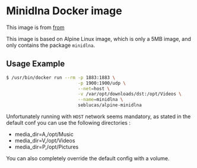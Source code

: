 # Minidlna Docker image
This image is from [from](https://blog.slucas.fr/series/multi-architecture-docker-image/)

This image is based on Alpine Linux image, which is only a 5MB image, and only contains the package `minidlna`.
## Usage Example

```bash
$ /usr/bin/docker run --rm -p 1883:1883 \
                           -p 1900:1900/udp \
                           --net=host \
                           -v /var/opt/downloads/dst:/opt/Videos \
                           --name=minidlna \
                           seblucas/alpine-minidlna
```

Unfortunately running with `HOST` network seems mandatory, as stated in the default conf you can use the following directories :
 * media_dir=A,/opt/Music
 * media_dir=V,/opt/Videos
 * media_dir=P,/opt/Pictures

You can also completely override the default config with a volume.


